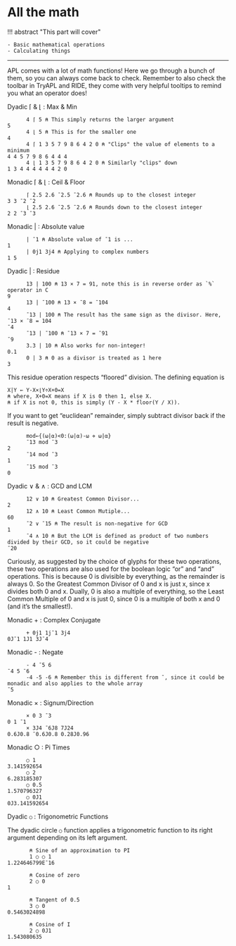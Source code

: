 # All the math

!!! abstract "This part will cover"

    - Basic mathematical operations
    - Calculating things

---

APL comes with a lot of math functions! Here we go through a bunch of them, so you can always come back to check. Remember to also check the toolbar in TryAPL and RIDE, they come with very helpful tooltips to remind you what an operator does!

Dyadic ⌈ & ⌊ : Max & Min
```apl
      4 ⌈ 5 ⍝ This simply returns the larger argument
5
      4 ⌊ 5 ⍝ This is for the smaller one
4
      4 ⌈ 1 3 5 7 9 8 6 4 2 0 ⍝ "Clips" the value of elements to a minimum
4 4 5 7 9 8 6 4 4 4
      4 ⌊ 1 3 5 7 9 8 6 4 2 0 ⍝ Similarly "clips" down
1 3 4 4 4 4 4 4 2 0
```

Monadic ⌈ & ⌊ : Ceil & Floor
```apl
      ⌈ 2.5 2.6 ¯2.5 ¯2.6 ⍝ Rounds up to the closest integer
3 3 ¯2 ¯2
      ⌊ 2.5 2.6 ¯2.5 ¯2.6 ⍝ Rounds down to the closest integer
2 2 ¯3 ¯3
```

Monadic | : Absolute value
```
      | ¯1 ⍝ Absolute value of ¯1 is ...
1
      | 0j1 3j4 ⍝ Applying to complex numbers
1 5
```

Dyadic | : Residue
```apl
      13 | 100 ⍝ 13 × 7 = 91, note this is in reverse order as `%` operator in C
9
      13 | ¯100 ⍝ 13 × ¯8 = ¯104
4
      ¯13 | 100 ⍝ The result has the same sign as the divisor. Here, ¯13 × ¯8 = 104
¯4
      ¯13 | ¯100 ⍝ ¯13 × 7 = ¯91
¯9
      3.3 | 10 ⍝ Also works for non-integer!
0.1
      0 | 3 ⍝ 0 as a divisor is treated as 1 here
3
```

This residue operation respects “floored” division. The defining equation is
```apl
X|Y ← Y-X×⌊Y÷X+0=X
⍝ where, X+0=X means if X is 0 then 1, else X.
⍝ if X is not 0, this is simply (Y - X * floor(Y / X)).
```

If you want to get “euclidean” remainder, simply subtract divisor back if the result is negative.
```apl
      mod←{(⍵|⍺)<0:(⍵|⍺)-⍵ ⋄ ⍵|⍺}
      ¯13 mod ¯3
2
      ¯14 mod ¯3
1
      ¯15 mod ¯3
0
```

Dyadic ∨ & ∧ : GCD and LCM
```apl
      12 ∨ 10 ⍝ Greatest Common Divisor...
2
      12 ∧ 10 ⍝ Least Common Mutiple...
60
      ¯2 ∨ ¯15 ⍝ The result is non-negative for GCD
1
      ¯4 ∧ 10 ⍝ But the LCM is defined as product of two numbers divided by their GCD, so it could be negative
¯20
```

Curiously, as suggested by the choice of glyphs for these two operations, these two operations are also used for the boolean logic “or” and “and” operations. This is because 0 is divisible by everything, as the remainder is always 0. So the Greatest Common Divisor of 0 and x is just x, since x divides both 0 and x. Dually, 0 is also a multiple of everything, so the Least Common Multiple of 0 and x is just 0, since 0 is a multiple of both x and 0 (and it’s the smallest!).

Monadic + : Complex Conjugate
```apl
      + 0j1 1j¯1 3j4
0J¯1 1J1 3J¯4
```

Monadic - : Negate
```apl
      - 4 ¯5 6
¯4 5 ¯6
      -4 -5 -6 ⍝ Remember this is different from ¯, since it could be monadic and also applies to the whole array
¯5
```

Monadic × : Signum/Direction
```apl
      × 0 3 ¯3
0 1 ¯1
      × 3J4 ¯6J8 7J24
0.6J0.8 ¯0.6J0.8 0.28J0.96
```

Monadic ○ : Pi Times
```apl
      ○ 1
3.141592654
      ○ 2
6.283185307
      ○ 0.5
1.570796327
      ○ 0J1
0J3.141592654
```

Dyadic `○` : Trigonometric Functions

The dyadic circle `○` function applies a trigonometric function to its right argument depending on its left argument.

```apl
       ⍝ Sine of an approximation to PI
       1 ○ ○ 1
1.224646799E¯16
       
       ⍝ Cosine of zero
       2 ○ 0
1
       
       ⍝ Tangent of 0.5
       3 ○ 0
0.5463024898

       ⍝ Cosine of I
       2 ○ 0J1
1.543080635
```
